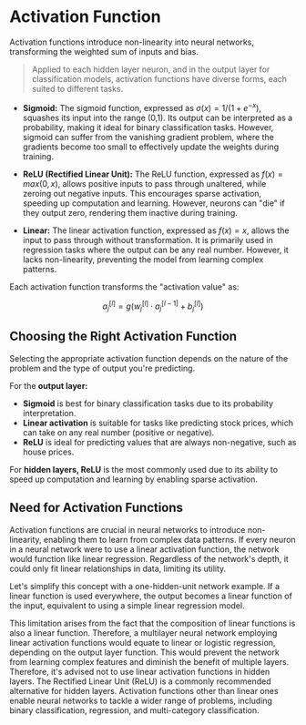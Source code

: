 # Activation Function
Activation functions introduce non-linearity into neural networks, transforming the weighted sum of inputs and bias. 

> Applied to each hidden layer neuron, and in the output layer for classification models, activation functions have diverse forms, each suited to different tasks.

- **Sigmoid:** The sigmoid function, expressed as $σ(x) = 1 / (1 + e^{-x})$, squashes its input into the range (0,1). Its output can be interpreted as a probability, making it ideal for binary classification tasks. However, sigmoid can suffer from the vanishing gradient problem, where the gradients become too small to effectively update the weights during training.

- **ReLU (Rectified Linear Unit):** The ReLU function, expressed as $f(x) = max(0,x)$, allows positive inputs to pass through unaltered, while zeroing out negative inputs. This encourages sparse activation, speeding up computation and learning. However, neurons can "die" if they output zero, rendering them inactive during training.

- **Linear:** The linear activation function, expressed as $f(x) = x$, allows the input to pass through without transformation. It is primarily used in regression tasks where the output can be any real number. However, it lacks non-linearity, preventing the model from learning complex patterns.

Each activation function transforms the "activation value" as:

$$a_j^{[l]} = g(w_j^{[l]} \cdot a_j^{[l-1]} + b_j^{[l]})$$

## Choosing the Right Activation Function
Selecting the appropriate activation function depends on the nature of the problem and the type of output you're predicting.

For the **output layer:**

- **Sigmoid** is best for binary classification tasks due to its probability interpretation.
- **Linear activation** is suitable for tasks like predicting stock prices, which can take on any real number (positive or negative).
- **ReLU** is ideal for predicting values that are always non-negative, such as house prices.

For **hidden layers, ReLU** is the most commonly used due to its ability to speed up computation and learning by enabling sparse activation.

## Need for Activation Functions
Activation functions are crucial in neural networks to introduce non-linearity, enabling them to learn from complex data patterns. If every neuron in a neural network were to use a linear activation function, the network would function like linear regression. Regardless of the network's depth, it could only fit linear relationships in data, limiting its utility. 

Let's simplify this concept with a one-hidden-unit network example. If a linear function is used everywhere, the output becomes a linear function of the input, equivalent to using a simple linear regression model.

This limitation arises from the fact that the composition of linear functions is also a linear function. Therefore, a multilayer neural network employing linear activation functions would equate to linear or logistic regression, depending on the output layer function. This would prevent the network from learning complex features and diminish the benefit of multiple layers. Therefore, it's advised not to use linear activation functions in hidden layers. The Rectified Linear Unit (ReLU) is a commonly recommended alternative for hidden layers. Activation functions other than linear ones enable neural networks to tackle a wider range of problems, including binary classification, regression, and multi-category classification.